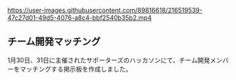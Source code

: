 

https://user-images.githubusercontent.com/89816618/216519539-47c27d01-49d5-4076-a8c4-bbf2540b35b2.mp4




## チーム開発マッチング
1月30日、31日に主催されたサポーターズのハッカソンにて、チーム開発メンバーをマッチングする掲示板を作成しました。


